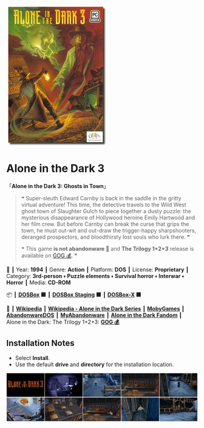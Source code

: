 ![](Thumbnail.png "application-thumbnail")

# Alone in the Dark 3

「**Alone in the Dark 3: Ghosts in Town**」

> ❝ Super-sleuth Edward Carnby is back in the saddle in the gritty virtual adventure! This time, the detective travels to the Wild West ghost town of Slaughter Gulch to piece together a dusty puzzle: the mysterious disappearance of Hollywood heroine Emily Hartwood and her film crew. But before Carnby can break the curse that grips the town, he must out-wit and out-draw the trigger-happy sharpshooters, deranged prospectors, and bloodthirsty lost souls who lurk there. ❞
>
> ❝ This game **is not abandonware 🚫** and **The Trilogy 1+2+3** release is available on [GOG 💰](https://www.gog.com/en/game/alone_in_the_dark_the_trilogy_123). ❞
>

📌 ┃ Year: **1994** ┃ Genre: **Action** ┃ Platform: **DOS** ┃ License: **Proprietary** ┃ Category: **3rd-person • Puzzle elements • Survival horror • Interwar • Horror** ┃ Media: **CD-ROM** 

📦 ┃ **[DOSBox](https://www.dosbox.com/) 🟩** ┃ **[DOSBox Staging](https://dosbox-staging.github.io/) 🟩** ┃ **[DOSBox-X](https://dosbox-x.com/) 🟩** 

📎 ┃ **[Wikipedia](https://en.wikipedia.org/wiki/Alone_in_the_Dark_3)** ┃ **[Wikipedia - Alone in the Dark Series](https://en.wikipedia.org/wiki/Alone_in_the_Dark)** ┃ **[MobyGames](https://www.mobygames.com/game/908/alone-in-the-dark-3/)** ┃ **[AbandonwareDOS](https://www.abandonwaredos.com/abandonware-game.php?abandonware=Alone+in+the+Dark+3&gid=2325)** ┃ **[MyAbandonware](https://www.myabandonware.com/game/alone-in-the-dark-3-2y6)** ┃ **[Alone in the Dark Fandom](https://aloneinthedark.fandom.com/wiki/Alone_in_the_Dark_3)** ┃ Alone in the Dark: The Trilogy 1+2+3: **[GOG 💰](https://www.gog.com/en/game/alone_in_the_dark_the_trilogy_123)** 

## Installation Notes
- Select **Install**.
- Use the default **drive** and **directory** for the installation location.

![](Montage.png "Alone in the Dark 3")

